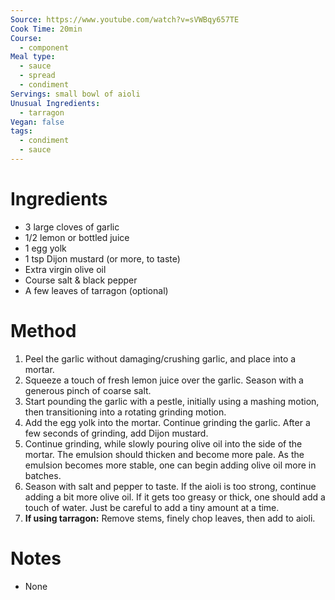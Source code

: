 ```yaml
---
Source: https://www.youtube.com/watch?v=sVWBqy657TE
Cook Time: 20min
Course:
  - component
Meal type:
  - sauce
  - spread
  - condiment
Servings: small bowl of aioli
Unusual Ingredients:
  - tarragon
Vegan: false
tags:
  - condiment
  - sauce
---
```

# Ingredients

- 3 large cloves of garlic
- 1/2 lemon or bottled juice
- 1 egg yolk
- 1 tsp Dijon mustard (or more, to taste)
- Extra virgin olive oil
- Course salt & black pepper
- A few leaves of tarragon (optional)

# Method

1. Peel the garlic without damaging/crushing garlic, and place into a mortar.
2. Squeeze a touch of fresh lemon juice over the garlic. Season with a generous pinch of coarse salt.
3. Start pounding the garlic with a pestle, initially using a mashing motion, then transitioning into a rotating grinding motion.
4. Add the egg yolk into the mortar. Continue grinding the garlic. After a few seconds of grinding, add Dijon mustard.
5. Continue grinding, while slowly pouring olive oil into the side of the mortar. The emulsion should thicken and become more pale. As the emulsion becomes more stable, one can begin adding olive oil more in batches.
6. Season with salt and pepper to taste. If the aioli is too strong, continue adding a bit more olive oil. If it gets too greasy or thick, one should add a touch of water. Just be careful to add a tiny amount at a time.
7. **If using tarragon:** Remove stems, finely chop leaves, then add to aioli.

# Notes

- None